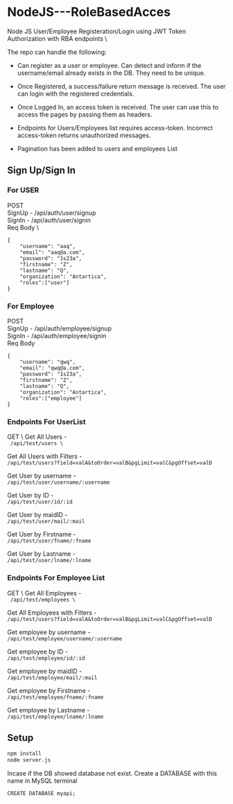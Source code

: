 # NodeJS---RoleBasedAcces

Node JS User/Employee Registeration/Login using JWT Token Authorization with RBA endpoints \


The repo can handle the following:

- Can register as a user or employee. Can detect and inform if the username/email already exists in the DB. They need to be unique.

- Once Registered, a success/failure return message is received. The user can login with the registered credentials. 

- Once Logged In, an access token is received. The user can use this to access the pages by passing them as headers.

- Endpoints for Users/Employees list requires access-token. Incorrect access-token returns unauthorized messages.

- Pagination has been added to users and employees List








## Sign Up/Sign In 

### For USER

POST \
SignUp - /api/auth/user/signup \
SignIn - /api/auth/user/signin \
Req Body \
```
{
    "username": "aaq",
    "email": "aaq@a.com",
    "password": "1s23a",
    "firstname": "Z",
    "lastname": "Q",
    "organization": "Antartica",
    "roles":["user"]  
}
```  
### For Employee
POST \
SignUp - /api/auth/employee/signup \
SignIn - /api/auth/employee/signin \
Req Body 
```
{
    "username": "qwq",
    "email": "qwq@a.com",
    "password": "1s23a",
    "firstname": "Z",
    "lastname": "Q",
    "organization": "Antartica",
    "roles":["employee"]  
}
```  

### Endpoints For UserList
GET \ 
Get All Users - \
``` /api/test/users \``` 

Get All Users with Filters - \
```/api/test/users?field=valA&toOrder=valB&pgLimit=valC&pgOffset=valD``` 

Get User by username - \
```/api/test/user/username/:username```

Get User by ID - \
```/api/test/user/id/:id``` 

Get User by maidID - \
```/api/test/user/mail/:mail ``` 

Get User by Firstname - \
``` /api/test/user/fname/:fname ``` 

Get User by Lastname - \
``` /api/test/user/lname/:lname ```



### Endpoints For Employee List
GET \ 
Get All Employees - \
``` /api/test/employees \``` 

Get All Employees with Filters - \
```/api/test/users?field=valA&toOrder=valB&pgLimit=valC&pgOffset=valD``` 

Get employee by username - \
```/api/test/employee/username/:username```

Get employee by ID - \
```/api/test/employee/id/:id``` 

Get employee by maidID - \
```/api/test/employee/mail/:mail ``` 

Get employee by Firstname - \
``` /api/test/employee/fname/:fname ``` 

Get employee by Lastname - \
``` /api/test/employee/lname/:lname ```






## Setup

```python
npm install
node server.js
```
Incase if the DB showed database not exist. Create a DATABASE with this name in MySQL terminal
```
CREATE DATABASE myapi;
```
